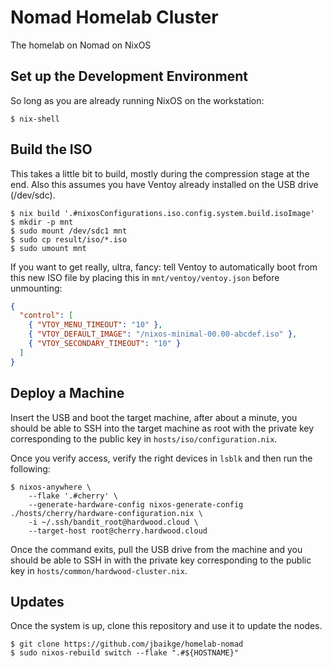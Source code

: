 # Nomad Homelab Cluster

The homelab on Nomad on NixOS

## Set up the Development Environment

So long as you are already running NixOS on the workstation:

```shell
$ nix-shell
```

## Build the ISO

This takes a little bit to build, mostly during the compression stage at the end. Also this assumes you have Ventoy already installed on the USB drive (/dev/sdc).

```shell
$ nix build '.#nixosConfigurations.iso.config.system.build.isoImage'
$ mkdir -p mnt
$ sudo mount /dev/sdc1 mnt
$ sudo cp result/iso/*.iso
$ sudo umount mnt
```

If you want to get really, ultra, fancy: tell Ventoy to automatically boot from this new ISO file by placing this in `mnt/ventoy/ventoy.json` before unmounting:

```json
{
  "control": [
    { "VTOY_MENU_TIMEOUT": "10" },
    { "VTOY_DEFAULT_IMAGE": "/nixos-minimal-00.00-abcdef.iso" },
    { "VTOY_SECONDARY_TIMEOUT": "10" }
  ]
}
```

## Deploy a Machine

Insert the USB and boot the target machine, after about a minute, you should be able to SSH into the target machine as root with the private key corresponding to the public key in `hosts/iso/configuration.nix`.

Once you verify access, verify the right devices in `lsblk` and then run the following:

```shell
$ nixos-anywhere \
    --flake '.#cherry' \
    --generate-hardware-config nixos-generate-config ./hosts/cherry/hardware-configuration.nix \
    -i ~/.ssh/bandit_root@hardwood.cloud \
    --target-host root@cherry.hardwood.cloud
```

Once the command exits, pull the USB drive from the machine and you should be able to SSH in with the private key corresponding to the public key in `hosts/common/hardwood-cluster.nix`.

## Updates

Once the system is up, clone this repository and use it to update the nodes.

```shell
$ git clone https://github.com/jbaikge/homelab-nomad
$ sudo nixos-rebuild switch --flake ".#${HOSTNAME}"
```

